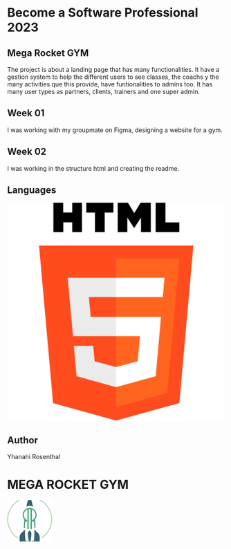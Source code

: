# Become a Software Professional 2023

## Mega Rocket GYM

The project is about a landing page that has many functionalities. It have a gestion system to help the different users to see classes, the coachs y the many activities que this provide, have funtionalities to admins too. It has many user types as partners, clients, trainers and one super admin.

## Week 01

I was working with my groupmate on Figma, designing a website for a gym.

## Week 02

I was working in the structure html and creating the readme.

## Languages

![Icon](assets/images/html.png)

## Author

Yhanahi Rosenthal

# MEGA ROCKET GYM

![Logo](assets/images/logo.png)